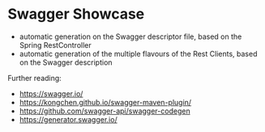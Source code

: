 # Swagger Showcase

- automatic generation on the Swagger descriptor file, based on the Spring RestController
- automatic generation of the multiple flavours of the Rest Clients, based on the Swagger description

Further reading:
- https://swagger.io/
- https://kongchen.github.io/swagger-maven-plugin/
- https://github.com/swagger-api/swagger-codegen
- https://generator.swagger.io/
